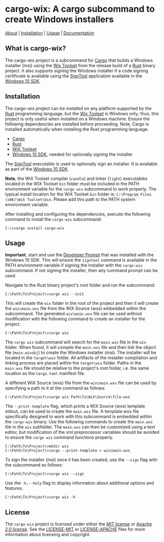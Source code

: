 # cargo-wix: A cargo subcommand to create Windows installers

[About](#what-is-cargo-wix) | [Installation](#installation) | [Usage](#usage) | [Documentation](https://volks73.github.io/cargo-wix) 

## What is cargo-wix?

The cargo-wix project is a subcommand for [Cargo](http://doc.crates.io/) that builds a Windows installer (msi) using the [Wix Toolset](http://wixtoolset.org/) from the release build of a [Rust](https://www.rust-lang.org) binary project. It also supports signing the Windows installer if a code signing certificate is available using the [SignTool](https://msdn.microsoft.com/en-us/library/windows/desktop/aa387764(v=vs.85).aspx) application available in the [Windows 10 SDK](https://developer.microsoft.com/en-us/windows/downloads/windows-10-sdk).

## Installation

The cargo-wix project can be installed on any platform supported by the [Rust](https://www.rust-lang.org) programming language, but the [Wix Toolset](http://wixtoolset.org) is Windows only; thus, this project is only useful when installed on a Windows machine. Ensure the following dependencies are installed before proceeding. Note, Cargo is installed automatically when installing the Rust programming language.

- [Cargo](http://doc.crates.io)
- [Rust](https://www.rust-lang.org)
- [WiX Toolset](http://wixtoolset.org)
- [Windows 10 SDK](https://developer.microsoft.com/en-us/windows/downloads/windows-10-sdk), needed for optionally signing the installer

The [SignTool](https://msdn.microsoft.com/en-us/library/windows/desktop/aa387764(v=vs.85).aspx) executable is used to optionally sign an installer. It is available as part of the [Windows 10 SDK](https://developer.microsoft.com/en-us/windows/downloads/windows-10-sdk).

__Note__, the WiX Toolset compiler (`candle`) and linker (`light`) executables located in the WiX Toolset `bin` folder must be included in the PATH environment variable for the `cargo wix` subcommand to work properly. The typical install location for the WiX Toolset `bin` folder is: `C:\Program Files (x86)\WiX Toolset\bin`. Please add this path to the PATH system environment variable.

After installing and configuring the dependencies, execute the following command to install the `cargo-wix` subcommand:

```dos
C:\>cargo install cargo-wix
```

## Usage

__Important__, start and use the [Developer Prompt](https://msdn.microsoft.com/en-us/library/f35ctcxw.aspx) that was installed with the Windows 10 SDK. This will ensure the `signtool` command is available in the PATH environment variable if signing the installer with the `cargo-wix` subcommand. If not signing the installer, then any command prompt can be used. 

Navigate to the Rust binary project's root folder and run the subcommand:

```dos
C:\Path\To\Project\>cargo wix --init
```

This will create the `wix` folder in the root of the project and then it will create the `wix\main.wxs` file from the WiX Source (wxs) embedded within the subcommand. The generated `wix\main.wxs` file can be used without modification with the following command to create an installer for the project:

```dos
C:\Path\To\Project\>cargo wix
```

The `cargo wix` subcommand will search for the `main.wxs` file in the `wix` folder. When found, it will compile the `main.wxs` file and then link the object file (`main.wixobj`) to create the Windows installer (msi). The installer will be located in the `target\wix` folder. All artifacts of the installer compilation and linking process are placed within the `target\wix` folder. Paths in the `main.wxs` file should be relative to the project's root folder, i.e. the same location as the `Cargo.toml` manifest file. 

A different WiX Source (wxs) file from the `wix\main.wxs` file can be used by specifying a path to it at the command as follows:

```dos
C:\Path\To\Project\>cargo wix Path\To\WiX\Source\file.wxs
```

The `--print-template` flag, which prints a WiX Source (wxs) template stdout, can be used to create the `main.wxs` file. A template.wxs file specifically designed to work with this subcommand is embedded within the `cargo-wix` binary. Use the following commands to create the `main.wxs` file in the `wix` subfolder. The `main.wxs` can then be customized using a text editor, but modification of the xml preprocessor variables should be avoided to ensure the `cargo wix` command functions properly.

```dos
C:\Path\To\Project\>mkdir wix
C:\Path\To\Project\>cargo --print-template > wix\main.wxs
```

To sign the installer (msi) once it has been created, use the `--sign` flag with the subcommand as follows:

```dos
C:\Path\To\Project\>cargo wix --sign
```

Use the `-h,--help` flag to display information about additional options and features.

```dos
C:\Path\To\Project\>cargo wix -h
```

## License

The `cargo-wix` project is licensed under either the [MIT license](https://opensource.org/licenses/MIT) or [Apache 2.0 license](http://www.apache.org/licenses/LICENSE-2.0). See the [LICENSE-MIT](https://github.com/volks73/cargo-wix/blob/master/LICENSE-MIT) or [LICENSE-APACHE](https://github.com/volks73/cargo-wix/blob/master/LICENSE-APACHE) files for more information about licensing and copyright.

